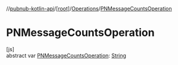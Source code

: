 //[pubnub-kotlin-api](../../../index.md)/[[root]](../index.md)/[Operations](index.md)/[PNMessageCountsOperation](-p-n-message-counts-operation.md)

# PNMessageCountsOperation

[js]\
abstract var [PNMessageCountsOperation](-p-n-message-counts-operation.md): [String](https://kotlinlang.org/api/latest/jvm/stdlib/kotlin/-string/index.html)
